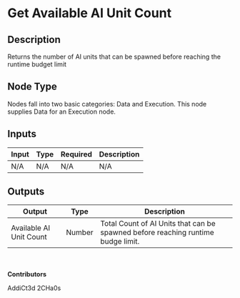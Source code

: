 # Get Available AI Unit Count

## Description
Returns the number of AI units that can be spawned before reaching the runtime budget limit

## Node Type
Nodes fall into two basic categories: Data and Execution. This node supplies Data for an Execution node.

## Inputs
| Input            | Type             | Required | Description												    |
|------------------|------------------|----------|--------------------------------------------------------------|
| N/A | N/A | N/A  | N/A |

## Outputs
| Output           | Type             | Description												     |
|------------------|------------------|--------------------------------------------------------------|
| Available AI Unit Count | Number | Total Count of AI Units that can be spawned before reaching runtime budge limit.|

\
\
**Contributors**

AddiCt3d 2CHa0s
